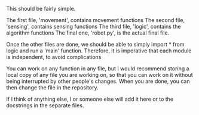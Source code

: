 This should be fairly simple.

The first file, 'movement', contains movement functions
The second file, 'sensing', contains sensing functions
The third file, 'logic', contains the algorithm functions
The final one, 'robot.py', is the actual final file.

Once the other files are done, we should be able to simply import * from logic
and run a 'main' function. Therefore, it is imperative that each module is independent, to avoid complications

You can work on any function in any file, but I would recommend storing a local copy of any file you are working on,
so that you can work on it without being interrupted by other people's changes. When you are done, you can then change the file in the repository.

If I think of anything else, I or someone else will add it here or to the docstrings in the separate files.

